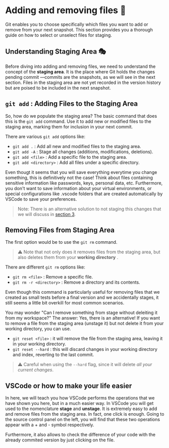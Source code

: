 # Adding and removing files 📁

Git enables you to choose specifically which files you want to add or remove from your next snapshot. This section provides you a thorough guide on how to select or unselect files for staging. 


## Understanding Staging Area 🎭

Before diving into adding and removing files, we need to understand the concept of the **staging area**. 
It is the place where Git holds the changes pending commit —commits are the snapshots, as we will see in the next section. 
Files in the staging area are not yet recorded in the version history but are poised to be included in the next snapshot. 

## `git add` : Adding Files to the Staging Area 

So, how do we populate the staging area? The basic command that does this is the `git add` command. Use it to add new or modified files to the staging area, marking them for inclusion in your next commit.

There are various `git add` options like:

- `git add .` : Add all new and modified files to the staging area.
- `git add -A` : Stage all changes (additions, modifications, deletions).
- `git add <file>` : Add a specific file to the staging area.
- `git add <directory>` : Add all files under a specific directory.

Even thougt it seems that you will save everything everytime you change something, this is definitively not the case! 
Think about files containing sensitive information like passwords, keys, personal data, etc. 
Furthermore, you don't want to save information about your virtual environments, or special configurations like .vscode folders that are created automatically by VSCode to save your preferences.

> Note: There is an alternative solution to not staging this changes that we will discuss in [section 3](../03_git_branches/). 


## Removing Files from Staging Area

The first option would be to use the `git rm` command. 
> &#x26a0;&#xfe0f; Note that not only does it removes files from the staging area, but also deletes them from your **working directory** . 

There are different `git rm` options like:

- `git rm <file>` : Remove a specific file.
- `git rm -r <directory>` : Remove a directory and its contents.

Even though this command is particularly useful for removing files that we created as small tests before a final version and we accidentally stages, it still seems a little bit overkill for most common scenarios. 

You may wonder "Can I remove something from stage without deleiting it from my workspace?" 
The answer: Yes, there is an alternative! If you want to remove a file from the staging area (unstage it) but not delete it from your working directory, you can use.

- `git reset <file>` : it will remove the file from the staging area, leaving it in your working directory. 
- `git reset --hard` : this will discard changes in your working directory and index, reverting to the last commit.


> &#x26a0;&#xfe0f; Careful when using the `--hard` flag, since it will delete _all your current changes_.


## VSCode or how to make your life easier

In here, we will teach you how VSCode performs the operations that we have shown you here, but in a much easier way. 
In VSCode you will get used to the nomenclature **stage** and **unstage**. It is extremely easy to add and remove files from the staging area. 
In fact, one click is enough. Going to the source control panel on the left, you will find that these two operations appear with a + and - symbol respectively.

Furthermore, it also allows to check the difference of your code with the already commited version by just clicking on the file.